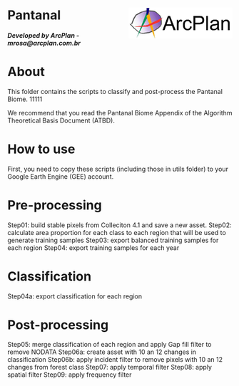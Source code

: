 <div class="fluid-row" id="header">
    <img src='./misc/arcplan-logo.jpeg' height='70' width='auto' align='right'>
    <h1 class="title toc-ignore">Pantanal</h1>
    <h4 class="author"><em>Developed by  ArcPlan - mrosa@arcplan.com.br</em></h4>
</div>

# About
This folder contains the scripts to classify and post-process the Pantanal Biome. 11111

We recommend that you read the Pantanal Biome Appendix of the Algorithm Theoretical Basis Document (ATBD).

# How to use
First, you need to copy these scripts (including those in utils folder) to your Google Earth Engine (GEE) account.

# Pre-processing
Step01: build stable pixels from Colleciton 4.1 and save a new asset. 
Step02: calculate area proportion for each class to each region that will be used to generate training samples
Step03: export balanced training samples for each region
Step04: export training samples for each year

# Classification
Step04a: export classification for each region

# Post-processing
Step05: merge classification of each region and apply Gap fill filter to remove NODATA
Step06a: create asset with 10 an 12 changes in classification
Step06b: apply incident filter to remove pixels with 10 an 12 changes from forest class
Step07: apply temporal filter
Step08: apply spatial filter
Step09: apply frequency filter



